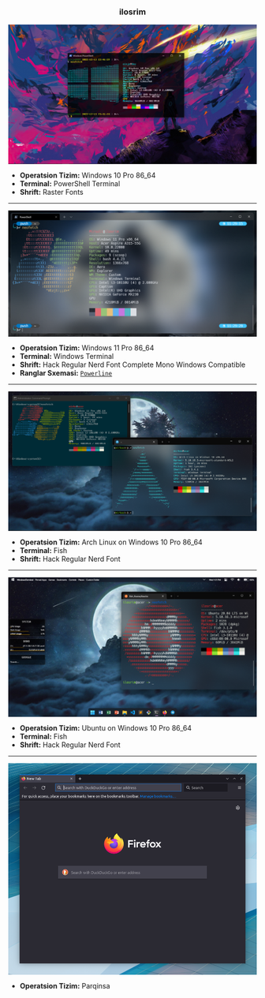 <h3 align="center"><b>ilosrim</b></h3>
<img src="./assets/powershell.png" alt="Windows PowerShell config" align="center">

- **Operatsion Tizim:** Windows 10 Pro 86_64
- **Terminal:** PowerShell Terminal
- **Shrift:** Raster Fonts

<hr />
<img src="./assets/win-neofetch.png" alt="Windows PowerShell config" align="center">

- **Operatsion Tizim:** Windows 11 Pro 86_64
- **Terminal:** Windows Terminal
- **Shrift:** Hack Regular Nerd Font Complete Mono Windows Compatible
- **Ranglar Sxemasi:** [`Powerline`](https://github.com/b-ryan/powerline-shell)

<hr />
<img src="./assets/win-arch-2.png" alt="Windows & Linux" align="center">

- **Operatsion Tizim:** Arch Linux on Windows 10 Pro 86_64
- **Terminal:** Fish
- **Shrift:** Hack Regular Nerd Font

<hr />
<img src="./assets/winMacUx.png" alt="Windows Mac Linux" align="center">

- **Operatsion Tizim:** Ubuntu on Windows 10 Pro 86_64
- **Terminal:** Fish
- **Shrift:** Hack Regular Nerd Font


<hr />
<img src="./firefox-theme/images/ff_protonbutquantum.png" alt="Windows PowerShell config" align="center">

- **Operatsion Tizim:** Parqinsa